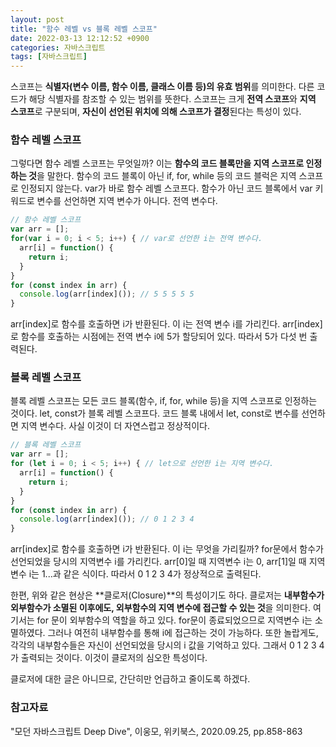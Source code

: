 ```yaml
---
layout: post
title: "함수 레벨 vs 블록 레벨 스코프"
date: 2022-03-13 12:12:52 +0900
categories: 자바스크립트
tags: [자바스크립트]
---
```


스코프는 **식별자(변수 이름, 함수 이름, 클래스 이름 등)의 유효 범위**를 의미한다. 다른 코드가 해당 식별자를 참조할 수 있는 범위를 뜻한다. 스코프는 크게 **전역 스코프**와 **지역 스코프**로 구분되며, **자신이 선언된 위치에 의해 스코프가 결정**된다는 특성이 있다.  

### 함수 레벨 스코프
그렇다면 함수 레벨 스코프는 무엇일까? 이는 **함수의 코드 블록만을 지역 스코프로 인정하는 것**을 말한다. 함수의 코드 블록이 아닌 if, for, while 등의 코드 블럭은 지역 스코프로 인정되지 않는다. var가 바로 함수 레벨 스코프다. 함수가 아닌 코드 블록에서 var 키워드로 변수를 선언하면 지역 변수가 아니다. 전역 변수다.  

```Javascript
// 함수 레벨 스코프
var arr = [];
for(var i = 0; i < 5; i++) { // var로 선언한 i는 전역 변수다.
  arr[i] = function() {
    return i;
  }
}
for (const index in arr) {
  console.log(arr[index]()); // 5 5 5 5 5
}
```
arr[index]로 함수를 호출하면 i가 반환된다. 이 i는 전역 변수 i를 가리킨다. arr[index]로 함수를 호출하는 시점에는 전역 변수 i에 5가 할당되어 있다. 따라서 5가 다섯 번 출력된다.  

### 블록 레벨 스코프
블록 레벨 스코프는 모든 코드 블록(함수, if, for, while 등)을 지역 스코프로 인정하는 것이다. let, const가 블록 레벨 스코프다. 코드 블록 내에서 let, const로 변수를 선언하면 지역 변수다. 사실 이것이 더 자연스럽고 정상적이다.  

```Javascript
// 블록 레벨 스코프
var arr = [];
for (let i = 0; i < 5; i++) { // let으로 선언한 i는 지역 변수다.
  arr[i] = function() {
    return i;
  }
}
for (const index in arr) {
  console.log(arr[index]()); // 0 1 2 3 4
}
```
arr[index]로 함수를 호출하면 i가 반환된다. 이 i는 무엇을 가리킬까? for문에서 함수가 선언되었을 당시의 지역변수 i를 가리킨다. arr[0]일 때 지역변수 i는 0, arr[1]일 때 지역변수 i는 1...과 같은 식이다. 따라서 0 1 2 3 4가 정상적으로 출력된다.  

한편, 위와 같은 현상은 **클로저(Closure)**의 특성이기도 하다. 클로저는 **내부함수가 외부함수가 소멸된 이후에도, 외부함수의 지역 변수에 접근할 수 있는 것**을 의미한다. 여기서는 for 문이 외부함수의 역할을 하고 있다. for문이 종료되었으므로 지역변수 i는 소멸하였다. 그러나 여전히 내부함수를 통해 i에 접근하는 것이 가능하다. 또한 놀랍게도, 각각의 내부함수들은 자신이 선언되었을 당시의 i 값을 기억하고 있다. 그래서 0 1 2 3 4가 출력되는 것이다. 이것이 클로저의 심오한 특성이다.  

클로저에 대한 글은 아니므로, 간단히만 언급하고 줄이도록 하겠다. 

### 참고자료
"모던 자바스크립트 Deep Dive", 이웅모, 위키북스, 2020.09.25, pp.858-863



